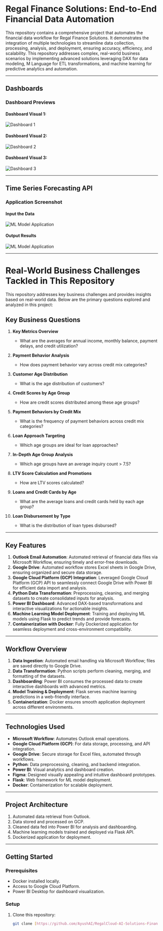 # Regal Finance Solutions: End-to-End Financial Data Automation  

This repository contains a comprehensive project that automates the financial data workflow for Regal Finance Solutions. It demonstrates the integration of multiple technologies to streamline data collection, processing, analysis, and deployment, ensuring accuracy, efficiency, and scalability. This repository addresses complex, real-world business scenarios by implementing advanced solutions leveraging DAX for data modeling, M Language for ETL transformations, and machine learning for predictive analytics and automation.
 
---

## **Dashboards**  

### **Dashboard Previews**  

#### Dashboard Visual 1:  
![Dashboard 1](Images_Readme/1.jpg)   

#### Dashboard Visual 2:  
![Dashboard 2](Images_Readme/2.jpg)   

#### Dashboard Visual 3:  
![Dashboard 3](Images_Readme/3.jpg) 


---

## **Time Series Forecasting API**  

### **Application Screenshot**  

#### Input the Data
![ML Model Application](Images_Readme/four.JPG)  

#### Output Results
![ML Model Application](Images_Readme/five.JPG) 


---

# Real-World Business Challenges Tackled in This Repository

This repository addresses key business challenges and provides insights based on real-world data. Below are the primary questions explored and analyzed in this project:

## Key Business Questions

1. **Key Metrics Overview**
   - What are the averages for annual income, monthly balance, payment delays, and credit utilization?

2. **Payment Behavior Analysis**
   - How does payment behavior vary across credit mix categories?

3. **Customer Age Distribution**
   - What is the age distribution of customers?

4. **Credit Scores by Age Group**
   - How are credit scores distributed among these age groups?

5. **Payment Behaviors by Credit Mix**
   - What is the frequency of payment behaviors across credit mix categories?

6. **Loan Approach Targeting**
   - Which age groups are ideal for loan approaches?

7. **In-Depth Age Group Analysis**
   - Which age groups have an average inquiry count > 7.5?

8. **LTV Score Calculation and Promotions**
   - How are LTV scores calculated?

9. **Loans and Credit Cards by Age**
   - What are the average loans and credit cards held by each age group?

10. **Loan Disbursement by Type**
    - What is the distribution of loan types disbursed?

---

## **Key Features**  

1. **Outlook Email Automation**: Automated retrieval of financial data files via Microsoft Workflow, ensuring timely and error-free downloads.
2. **Google Drive**: Automated workflow stores Excel sheets in Google Drive, ensuring organized and secure data storage. 
3. **Google Cloud Platform (GCP) Integration**: Leveraged Google Cloud Platform (GCP) API to seamlessly connect Google Drive with Power BI for efficient data import and analysis.    
4. **Python Data Transformation**: Preprocessing, cleaning, and merging datasets to create consolidated inputs for analysis.  
5. **Power BI Dashboard**: Advanced DAX-based transformations and interactive visualizations for actionable insights.  
6. **Machine Learning Model Deployment**: Training and deploying ML models using Flask to predict trends and provide forecasts.  
7. **Containerization with Docker**: Fully Dockerized application for seamless deployment and cross-environment compatibility.  

---

## **Workflow Overview**  

1. **Data Ingestion**: Automated email handling via Microsoft Workflow; files are saved directly to Google Drive.  
2. **Data Transformation**: Python scripts perform cleaning, merging, and formatting of the datasets.  
3. **Dashboarding**: Power BI consumes the processed data to create interactive dashboards with advanced metrics.  
4. **Model Training & Deployment**: Flask serves machine learning predictions in a web-friendly interface.  
5. **Containerization**: Docker ensures smooth application deployment across different environments.  

---

## **Technologies Used**  

- **Microsoft Workflow**: Automates Outlook email operations.  
- **Google Cloud Platform (GCP)**: For data storage, processing, and API integration.  
- **Google Drive**: Secure storage for Excel files, automated through workflows.  
- **Python**: Data preprocessing, cleaning, and backend integration.  
- **Power BI**: Visual analytics and dashboard creation.  
- **Figma**: Designed visually appealing and intuitive dashboard prototypes.  
- **Flask**: Web framework for ML model deployment.  
- **Docker**: Containerization for scalable deployment.  
  

---

## **Project Architecture**  

1. Automated data retrieval from Outlook.  
2. Data stored and processed on GCP.  
3. Cleaned data fed into Power BI for analysis and dashboarding.  
4. Machine learning models trained and deployed via Flask API.  
5. Dockerized application for deployment.  

---

## **Getting Started**  

### **Prerequisites**  
- Docker installed locally.  
- Access to Google Cloud Platform.  
- Power BI Desktop for dashboard visualization.  

### **Setup**  
1. Clone this repository:  
   ```bash  
   git clone [https://github.com/AyushAI/RegalCloud-AI-Solutions-Financial-Workflow-Automation-from-Outlook-to-Dockerized-ML.git]
